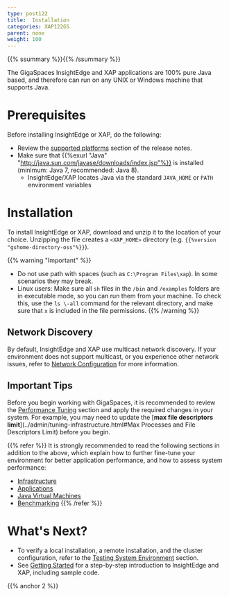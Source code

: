 ```yaml
---
type: post122
title:  Installation
categories: XAP122GS
parent: none
weight: 100
---
```


{{% ssummary %}}{{% /ssummary %}}

The GigaSpaces InsightEdge and XAP applications are 100% pure Java based, and therefore can run on any UNIX or Windows machine that supports Java.

# Prerequisites

Before installing InsightEdge or XAP, do the following:

- Review the [supported platforms](/xap/12.2/rn/supported-platforms.html) section of the release notes.
- Make sure that {{%exurl "Java" "http://java.sun.com/javase/downloads/index.jsp"%}} is installed (minimum: Java 7, recommended: Java 8).
   - InsightEdge/XAP locates Java via the standard `JAVA_HOME` or `PATH` environment variables

# Installation
   
To install InsightEdge or XAP, download and unzip it to the location of your choice. Unzipping the file creates a `<XAP_HOME>` directory (e.g. `{{%version "gshome-directory-oss"%}}`).

{{% warning "Important" %}}
- Do not use path with spaces (such as `C:\Program Files\xap`). In some scenarios they may break.
- Linux users: Make sure all `sh` files in the `/bin` and `/examples` folders are in executable mode, so you can run them from your machine. To check this, use the `ls \-all` command for the relevant directory, and make sure that `x` is included in the file permissions.
{{% /warning %}}

## Network Discovery

By default, InsightEdge and XAP use multicast network discovery. If your environment does not support multicast, or you experience other network issues, refer to [Network Configuration](../admin/network.html) for more information.

## Important Tips

Before you begin working with GigaSpaces, it is recommended to review the [Performance Tuning](../admin/tuning.html) section and apply the required changes in your system. For example, you may need to update the [**max file descriptors limit**](../admin/tuning-infrastructure.html#Max Processes and File Descriptors Limit) before you begin.

{{% refer %}}
 It is strongly recommended to read the following sections in addition to the above, which explain how to further fine-tune your environment for better application performance, and how to assess system performance:

- [Infrastructure](../admin/tuning-infrastructure.html)
- [Applications](../admin/tuning-gigaspaces-performance.html)
- [Java Virtual Machines](../admin/tuning-java-virtual-machines.html)
- [Benchmarking](../admin/benchmarking.html)
{{% /refer %}}

# What's Next?

- To verify a local installation, a remote installation, and the cluster configuration, refer to the [Testing System Environment](../admin/troubleshooting-testing-system-environment.html) section.
- See [Getting Started](../started/) for a step-by-step introduction to InsightEdge and XAP, including sample code.

{{% anchor 2 %}}




